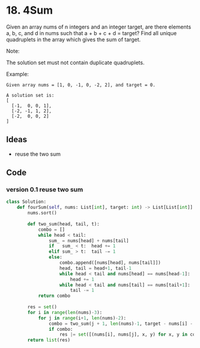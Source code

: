 # 18. 4Sum


Given an array nums of n integers and an integer target, are there elements a, b, c, and d in nums such that a + b + c + d = target? Find all unique quadruplets in the array which gives the sum of target.

Note:

The solution set must not contain duplicate quadruplets.

Example:

```
Given array nums = [1, 0, -1, 0, -2, 2], and target = 0.

A solution set is:
[
  [-1,  0, 0, 1],
  [-2, -1, 1, 2],
  [-2,  0, 0, 2]
]
```

## Ideas

- reuse the two sum

## Code 

### version 0.1  reuse two sum

``` python
class Solution:
    def fourSum(self, nums: List[int], target: int) -> List[List[int]]:
        nums.sort()
        
        def two_sum(head, tail, t):
            combo = []
            while head < tail:
                sum_ = nums[head] + nums[tail]
                if   sum_ < t:  head += 1
                elif sum_ > t:  tail -= 1
                else:
                    combo.append([nums[head], nums[tail]])
                    head, tail = head+1, tail-1
                    while head < tail and nums[head] == nums[head-1]:
                        head += 1
                    while head < tail and nums[tail] == nums[tail+1]:
                        tail -= 1
            return combo
                   
        res = set()
        for i in range(len(nums)-3):
            for j in range(i+1, len(nums)-2):
                combo = two_sum(j + 1, len(nums)-1, target - nums[i] - nums[j])
                if combo:
                    res |= set([(nums[i], nums[j], x, y) for x, y in combo])
        return list(res)
```
